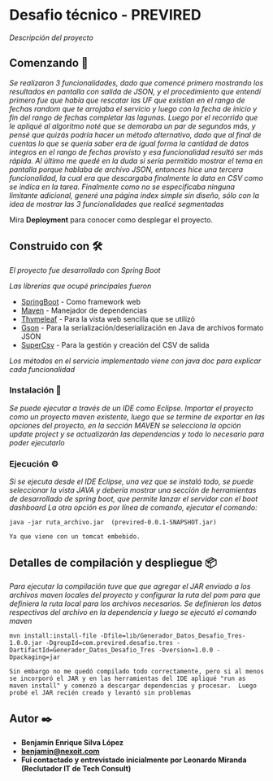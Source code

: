 # Desafio técnico - PREVIRED

_Descripción del proyecto_

## Comenzando 🚀

_Se realizaron 3 funcionalidades, dado que comencé primero mostrando los resultados en pantalla con salida de JSON, y el procedimiento que entendí primero fue que había que rescatar las UF que existían en el rango de fechas random que te arrojaba el servicio y luego con la fecha de inicio y fin del rango de fechas completar las lagunas.  Luego por el recorrido que le apliqué al algoritmo noté que se demoraba un par de segundos más, y pensé que quizás podría hacer un método alternativo, dado que al final de cuentas lo que se quería saber era de igual forma la cantidad de datos integros en el rango de fechas provisto y esa funcionalidad resultó ser más rápida.  Al último me quedé en la duda si sería permitido mostrar el tema en pantalla porque hablaba de archivo JSON, entonces hice una tercera funcionalidad, la cual era que descargaba finalmente la data en CSV como se indica en la tarea.
Finalmente como no se especificaba ninguna limitante adicional, generé una página index simple sin diseño, sólo con la idea de mostrar las 3 funcionalidades que realicé segmentadas_

Mira **Deployment** para conocer como desplegar el proyecto.


## Construido con 🛠️

_El proyecto fue desarrollado con Spring Boot_

_Las librerías que ocupé principales fueron_

* [SpringBoot](https://spring.io/projects/spring-boot) - Como framework web
* [Maven](https://maven.apache.org/) - Manejador de dependencias
* [Thymeleaf](https://www.thymeleaf.org/) - Para la vista web sencilla que se utilizó
* [Gson](https://maven.apache.org/) - Para la serialización/deserialización en Java de archivos formato JSON
* [SuperCsv](http://super-csv.github.io/super-csv/index.html) - Para la gestión y creación del CSV de salida

_Los métodos en el servicio implementado viene con java doc para explicar cada funcionalidad_

### Instalación 🔧

_Se puede ejecutar a través de un IDE como Eclipse.  Importar el proyecto como un proyecto maven existente, luego que se termine de exportar en las opciones del proyecto, en la sección MAVEN se selecciona la opción update project y se actualizarán las dependencias y todo lo necesario para poder ejecutarlo_

### Ejecución ⚙️

_Si se ejecuta desde el IDE Eclipse, una vez que se instaló todo, se puede seleccionar la vista JAVA y debería mostrar una sección de herramientas de desarrollado de spring boot, que permite lanzar el servidor con el boot dashboard_
_La otra opción es por línea de comando, ejecutar el comando:_

```
java -jar ruta_archivo.jar  (previred-0.0.1-SNAPSHOT.jar)

Ya que viene con un tomcat embebido.
```

## Detalles de compilación y despliegue 📦

_Para ejecutar la compilación tuve que que agregar el JAR enviado a los archivos maven locales del proyecto y configurar la ruta del pom para que definiera la ruta local para los archivos necesarios.  Se definieron los datos respectivos del archivo en la dependencia y luego se ejecutó el comando maven_

```
mvn install:install-file -Dfile=lib/Generador_Datos_Desafio_Tres-1.0.0.jar -DgroupId=com.previred.desafio.tres -DartifactId=Generador_Datos_Desafio_Tres -Dversion=1.0.0 -Dpackaging=jar

Sin embargo no me quedó compilado todo correctamente, pero si al menos se incorporó el JAR y en las herramientas del IDE apliqué "run as maven install" y comenzó a descargar dependencias y procesar.  Luego probé el JAR recién creado y levantó sin problemas
```


## Autor ✒️

* **Benjamín Enrique Silva López**
* **benjamin@nexoit.com** 
* **Fui contactado y entrevistado inicialmente por Leonardo Miranda (Reclutador IT de Tech Consult)** 

